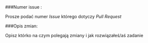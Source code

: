 ###Numer issue :

Prosze podać numer *Issue* którego dotyczy *Pull Request*

###Opis zmian:

Opisz którko na czym polegają zmiany i jak rozwiązałeś/aś zadanie

